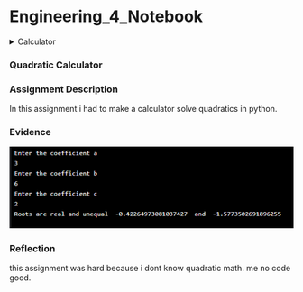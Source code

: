 # Engineering_4_Notebook

<details><summary>Calculator</summary>
### Calculator

### Assignment Description

In this assignment we were tasked with creating a program that can succsessfully solve math problems like a calculator.  In fact, I'm pretty sure I created a calculator. 

### Evidence 

![Capture(1).PNG](https://github.com/cheins48/Engineering_4_Notebook/blob/main/Capture%20(1).PNG?raw=true)



### Reflection

This assignment gave me a rude awakening that I probably should have payed more attention in online schooling last year.  In hindsight it was rather easy as the "DoMath" function was doing most of the heavy lifting.  
  
</details>

### Quadratic Calculator

### Assignment Description

In this assignment i had to make a calculator solve quadratics in python.

### Evidence 

![quadproof.PNG](https://github.com/cheins48/Engineering_4_Notebook/blob/main/quadproof.PNG?raw=true)


### Reflection

this assignment was hard because i dont know quadratic math. me no code good.
